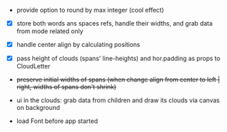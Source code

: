 - provide option to round by max integer (cool effect) 

- [x] store both words ans spaces refs, handle their widths, and grab data from mode related only

- [x] handle center align by calculating positions

- [x] pass height of clouds (spans' line-heights) and hor.padding as props to CloudLetter

- ~~preserve initial widths of spans (when change align from center to left | right, widths of spans don't shrink)~~

- ui in the clouds: grab data from children and draw its clouds via canvas on background

- load Font before app started